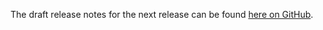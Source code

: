 The draft release notes for the next release can be found
[here on GitHub](https://github.com/elves/elvish/blob/master/0.19.0-release-notes.md).
